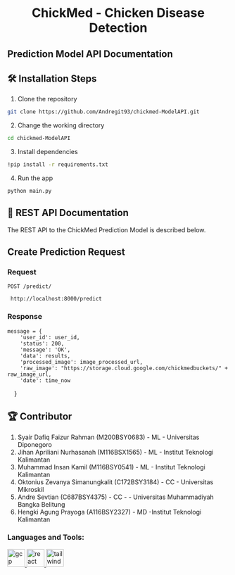 <h1 align="center">ChickMed - Chicken Disease Detection</h1>
<h2>Prediction Model API Documentation</h2>

## 🛠️ Installation Steps

1. Clone the repository

```bash
git clone https://github.com/Andregit93/chickmed-ModelAPI.git
```

2. Change the working directory

```bash
cd chickmed-ModelAPI
```

3. Install dependencies

```bash
!pip install -r requirements.txt
```

4. Run the app

```bash
python main.py
```

## 📝 REST API Documentation

The REST API to the ChickMed Prediction Model is described below.

## Create Prediction Request

### Request

`POST /predict/`

     http://localhost:8000/predict

### Response

    message = {
        'user_id': user_id,
        'status': 200,
        'message': 'OK',
        'data': results,
        'processed_image': image_processed_url,
        'raw_image': "https://storage.cloud.google.com/chickmedbuckets/" + raw_image_url,
        'date': time_now
    }



## 🏆 Contributor

1. Syair Dafiq Faizur Rahman (M200BSY0683) - ML - Universitas Diponegoro
2. Jihan Apriliani Nurhasanah (M116BSX1565) - ML - Institut Teknologi Kalimantan
3. Muhammad Insan Kamil (M116BSY0541) - ML - Institut Teknologi Kalimantan
4. Oktonius Zevanya Simanungkalit (C172BSY3184) - CC - Universitas Mikroskil
5. Andre Sevtian (C687BSY4375) - CC - - Universitas Muhammadiyah Bangka Belitung
6. Hengki Agung Prayoga (A116BSY2327) - MD -Institut Teknologi Kalimantan

<h3 align="left">Languages and Tools:</h3>
<p align="left"> <a href="https://cloud.google.com" target="_blank" rel="noreferrer"> <img src="https://www.vectorlogo.zone/logos/google_cloud/google_cloud-icon.svg" alt="gcp" width="40" height="40"/> </a>  <a href="https://www.python.org/" target="_blank" rel="noreferrer"> <img src="https://banner2.cleanpng.com/20180412/kye/kisspng-python-programming-language-computer-programming-language-5acfdc3636bac7.8891188615235717662242.jpg" alt="react" width="40" height="40"/> </a> <a href="https://flask.palletsprojects.com/en/3.0.x/" target="_blank" rel="noreferrer"> <img src="https://seeklogo.com/images/F/flask-logo-44C507ABB7-seeklogo.com.png" alt="tailwind" width="40" height="40"/> </a> </p>